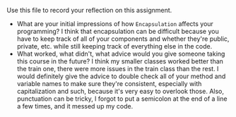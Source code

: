 Use this file to record your reflection on this assignment.

- What are your initial impressions of how `Encapsulation` affects your programming?
I think that encapsulation can be difficult because you have to keep track of all of your components and whether they're public, private, etc. while still keeping track of everything else in the code.
- What worked, what didn't, what advice would you give someone taking this course in the future?
I think my smaller classes worked better than the train one, there were more issues in the train class than the rest. I would definitely give the advice to double check all of your method and variable names to make sure they're consistent, especially with capitalization and such, because it's very easy to overlook those. Also, punctuation can be tricky, I forgot to put a semicolon at the end of a line a few times, and it messed up my code.

